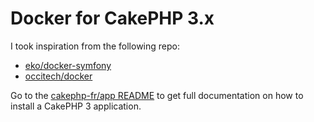 # Docker for CakePHP 3.x #

I took inspiration from the following repo:
- [eko/docker-symfony](https://github.com/eko/docker-symfony)
- [occitech/docker](https://github.com/occitech/docker)

Go to the [cakephp-fr/app README](https://github.com/cakephp-fr/app/tree/docker)
to get full documentation on how to install a CakePHP 3 application.
